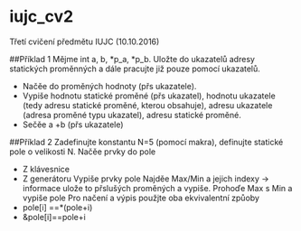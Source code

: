 # iujc_cv2
Třetí cvičení předmětu IUJC (10.10.2016)

##Příklad 1 
Mějme int a, b, *p_a, *p_b. Uložte do ukazatelů adresy statických proměnných a dále pracujte již pouze pomocí ukazatelů. 
- Načěe do proměných hodnoty (přs ukazatele). 
- Vypiše hodnotu statické proměné (přs ukazatel), hodnotu ukazatele (tedy adresu statické proměné, kterou obsahuje), adresu ukazatele (adresa proměné typu ukazatel), adresu statické proměné. 
- Sečěe a +b (přs ukazatele) 


##Příklad 2
Zadefinujte konstantu N=5 (pomocí makra), definujte statické pole o velikosti N. 
Načěe prvky do pole 
-  Z klávesnice 
-  Z generátoru 
Vypiše prvky pole 
Najděe Max/Min a jejich indexy -> informace ulože to přslušých proměných a vypiše. 
Prohoďe Max s Min a vypiše pole 
Pro načení a výpis použjte oba ekvivalentní způoby 
-  pole[i] ==*(pole+i) 
-  &pole[i]==pole+i 
